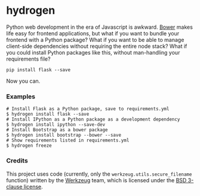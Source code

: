 hydrogen
========

Python web development in the era of Javascript is awkward. [Bower] makes
life easy for frontend applications, but what if you want to bundle your
frontend with a Python package? What if you want to be able to manage
client-side dependencies without requiring the entire node stack? What
if you could install Python packages like this, without man-handling
your requirements file?

    pip install flask --save

Now you can.

### Examples

```shell
# Install Flask as a Python package, save to requirements.yml
$ hydrogen install flask --save
# Install IPython as a Python package as a development dependency
$ hydrogen install ipython --save-dev
# Install Bootstrap as a bower package
$ hydrogen install bootstrap --bower --save
# Show requirements listed in requirements.yml
$ hydrogen freeze
```


### Credits

This project uses code (currently, only the ``werkzeug.utils.secure_filename``
function) written by the [Werkzeug] team, which is licensed under the [BSD
3-clause license](https://github.com/mitsuhiko/werkzeug/blob/master/LICENSE).

[Bower]: http://bower.io
[Werkzeug]: http://werkzeug.pocoo.org
